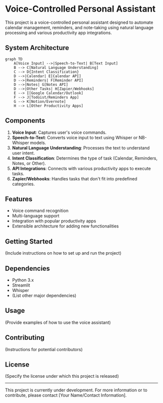 # Voice-Controlled Personal Assistant

This project is a voice-controlled personal assistant designed to automate calendar management, reminders, and note-taking using natural language processing and various productivity app integrations.

## System Architecture

```mermaid
graph TD
    A[Voice Input] -->|Speech-to-Text| B[Text Input]
    B --> C[Natural Language Understanding]
    C --> D{Intent Classification}
    D -->|Calendar| E[Calendar API]
    D -->|Reminders| F[Reminder API]
    D -->|Notes| G[Notes API]
    D -->|Other Tasks| H[Zapier/Webhooks]
    E --> I[Google Calendar/Outlook]
    F --> J[Todoist/Reminders App]
    G --> K[Notion/Evernote]
    H --> L[Other Productivity Apps]
```

## Components

1. **Voice Input**: Captures user's voice commands.
2. **Speech-to-Text**: Converts voice input to text using Whisper or NB-Whisper models.
3. **Natural Language Understanding**: Processes the text to understand user intent.
4. **Intent Classification**: Determines the type of task (Calendar, Reminders, Notes, or Other).
5. **API Integrations**: Connects with various productivity apps to execute tasks.
6. **Zapier/Webhooks**: Handles tasks that don't fit into predefined categories.

## Features

- Voice command recognition
- Multi-language support
- Integration with popular productivity apps
- Extensible architecture for adding new functionalities

## Getting Started

(Include instructions on how to set up and run the project)

## Dependencies

- Python 3.x
- Streamlit
- Whisper
- (List other major dependencies)

## Usage

(Provide examples of how to use the voice assistant)

## Contributing

(Instructions for potential contributors)

## License

(Specify the license under which this project is released)

---

This project is currently under development. For more information or to contribute, please contact [Your Name/Contact Information].